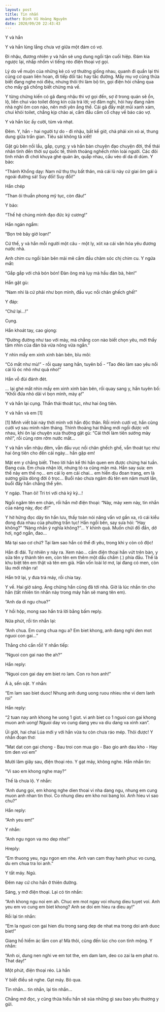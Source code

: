 ```yaml
---
layout: post
title: Tin nhắn
author: Đinh Vũ Hoàng Nguyên
date: 2020/09/20 22:43:43
---
```


Y và hắn

Y và hắn lủng lẳng chưa vợ giữa một đám có vợ.

Đi nhậu, đương nhiên y và hắn sẽ ung dung ngồi tận cuối hiệp. Đám kia ngược lại, nhấp nhổm vì tiếng réo điện thoại vợ gọi.

Lý do về muộn của những kẻ có vợ thường giống nhau, quanh đi quẩn lại thì cũng cơ quan liên hoan, đi tiếp đối tác hay tắc đường. Mấy mụ vợ cũng thừa biết đang nghe nói điêu, nhưng thôi thì làm bộ tin, gọi điện hỏi chẳng qua cho mấy gã chồng biết chừng mà về.

Y từng chứng kiến có gã đang nhậu thì vợ gọi đến, sợ ở trong quán sẽ ồn, lộ, liền chui vào toilet đóng kín cửa trả lời; vợ đâm nghi, hỏi hay đang nằm nhà nghỉ ôm con nào, nên mới yên ắng thế. Cái gã đấy mặt mũi xanh xám, chui khỏi toilet, chẳng kịp chào ai, cắm đầu cắm cổ chạy về báo cáo vợ.

Y và hắn lúc ấy cười, tủm và nhạt.

Đêm. Y, hắn - hai người tự do - đi nhậu, bất kể giờ, chả phải xin xỏ ai, thung dung giữa trần gian. Tiêu sái không tả xiết!

Gật gù bên nồi lẩu, gắp, cụng; y và hắn bàn chuyện đạo chuyện đời, thế thái nhân tình đến thời sự quốc tế, thỉnh thoảng nghếch nhìn loài người. Các đôi tình nhân đi chơi khuya ghé quán ăn, quắp nhau, cấu véo dí da dí dủm. Y bảo:

“Thánh Khổng dạy: Nam nữ thụ thụ bất thân, mà cái lũ này cứ giai ôm gái ủ ngoài đường sá! Suy đồi! Suy đồi!”

Hắn chép

“Than ôi thuần phong mỹ tục, còn đâu!”

Y bảo:

“Thế hệ chúng mình đạo đức kỷ cương!”

Hắn ngán ngẩm:

“Bọn trẻ bây giờ loạn!”

Cứ thế, y và hắn mỗi người một câu - một ly, xót xa cái văn hóa yêu đương nước nhà.

Anh chim cu ngồi bàn bên mải mê cắm đầu chăm sóc chị chim cu. Y ngứa mắt:

“Gắp gắp với chả bón bón! Đàn ông mà lụy mà hầu đàn bà, hèn!”

Hắn gật gù:

“Nam nhi là cứ phải như bọn mình, đầu vục nồi chân ghếch ghế!”

Y đáp:

“Chứ lại...!”

Cụng.

Hắn khoát tay, cao giọng:

“Đường đường như tao với mày, mà chẳng con nào biết chọn yêu, mới thấy tầm nhìn của đàn bà vừa nông vừa ngắn.”

Y nhìn mấy em xinh xinh bàn bên, bĩu môi:

“Có mắt như mù!” - rồi quay sang hắn, tuyên bố - “Tao đéo làm sao yêu nổi cái lũ óc nhỏ như quả nho!”

Hắn vỗ đùi đánh đét.

... lại ghé mắt nhìn mấy em xinh xinh bàn bên, rồi quay sang y, hắn tuyên bố: “Khối đứa nhỏ dãi vì bọn mình, mày ạ!”

Y và hắn lại cụng. Thần thái thoát tục, như hai ông tiên.

Y và hắn và em [1]

[1] Mình viết bài này thời mình với hắn độc thân. Rồi mình cưới vợ, hắn cũng cưới vợ sau mình năm tháng. Thỉnh thoảng hai thằng mới ngồi được với nhau, khi ôn lại chuyện xưa thường gật gù: “Cái thời làm tiên sướng mày nhỉ!”, rồi cùng rơm rớm nước mắt...

Y và hắn vẫn nhậu đêm, vẫn đầu vục nồi chân ghếch ghế, vẫn thoát tục như hai ông tiên cho đến cái ngày... hắn gặp em!

Mặt em y chẳng biết. Theo lời hắn kể thì hắn quen em được chừng hai tuần. Đang cưa. Em chưa nhận lời, nhưng tỏ ra cũng mặn mà. Hắn say sưa: em thế này em thế nọ... em cái lọ em cái chai... em hiền dịu đoan trang, em là sương giữa dòng đời ô trọc... Buổi nào chưa ngâm đủ tên em năm mươi lần, buổi đấy hắn chẳng thể yên.

Y ngáp. Than ôi! Tri tri với chả kỷ kỷ...!

Ngồi ngâm tên em chán, rồi hắn mở điện thoại: “Này, mày xem này, tin nhắn của nàng này, đọc đi!”

Y hờ hững đọc dãy tin hắn lưu, thấy toàn nói năng vẩn vơ gần xa, rõ cái kiểu đong đưa nhau của phường trần tục! Hắn ngồi bên, say sưa hỏi: “Hay không?” “Nàng nhắn ý nghĩa không?”... Y khinh quá. Muốn chửi đồ đần, dở hơi, ngớ ngẩn, đao...

Mà tại sao cơ chứ? Tại làm sao hắn có thể đi yêu, trong khi y còn cô độc!

Hắn đi đái. Tự nhiên y nảy ra. Xem nào... cầm điện thoại hắn vứt trên bàn, y sửa tên y thành tên em, còn tên em thêm một dấu chấm (.) phía đầu. Thế là khu biệt tên em thật và tên em giả. Hắn vốn loài lơ mơ, lại đang có men, còn lâu mới nhận ra!

Hắn trở lại, y đưa trả máy, rồi chia tay.

Y về. Hai giờ sáng. Áng chừng hắn cũng đã tới nhà. Giờ là lúc nhắn tin cho hắn (tất nhiên tin nhắn này trong máy hắn sẽ mang tên em).

“Anh da di ngu chua?”

Y hồi hộp, mong sao hắn trả lời bằng bấm reply.

Nửa phút, rồi tin nhắn lại:

“Anh chua. Em cung chua ngu a? Em biet khong, anh dang nghi den mot nguoi con gai...”

Thằng chó cắn rồi! Y nhắn tiếp:

“Nguoi con gai nao the ah?”

Hắn reply:

“Nguoi con gai day em biet ro lam. Con ro hon anh!”

Á à, sến oặt. Y nhắn:

“Em lam sao biet duoc! Nhung anh dung uong ruou nhieu nhe vi dem lanh roi”

Hắn reply:

“2 tuan nay anh khong he uong 1 giot. vi anh biet co 1 nguoi con gai khong muon anh uong! Nguoi day vo cung dang yeu va diu dang va xinh xan”.

Úi giời, hai chai Lúa mới y với hắn vừa tu còn chưa ráo mép. Thôi được! Y nhắn đoạn thơ:

“Mat dat con gai chong - Bau troi con mua gio - Bao gio anh dau kho - Hay tim den voi em”

Mười lăm giây sau, điện thoại réo. Y gạt máy, không nghe. Hắn nhắn tin:

“Vi sao em khong nghe may?”

Thế là chưa lộ. Y nhắn:

“Anh dung goi, em khong nghe dien thoai vi nha dang ngu, nhung em cung muon anh nhan tin thoi. Co nhung dieu em kho noi bang loi. Anh hieu vi sao chu?”

Hắn reply:

“Anh yeu em!”

Y nhắn:

“Anh ngu ngon va mo dep nhe!”

Hreply:

“Em thuong yeu, ngu ngon em nhe. Anh van cam thay hanh phuc vo cung, du em chua tra loi anh.”

Y tắt máy. Ngủ.

Đêm nay cứ cho hắn ở thiên đường.

Sáng, y mở điện thoại. Lại có tin nhắn:

“Anh khong ngu noi em ah. Chuc em mot ngay voi nhung dieu tuyet voi. Anh yeu em vo cung em biet khong? Anh se doi em hieu ra dieu ay!”

Rồi lại tin nhắn:

“Em la nguoi con gai hien diu trong sang dep de nhat ma trong doi anh duoc biet!”

Giang hồ hiểm ác lắm con ạ! Mà thôi, cũng đến lúc cho con tỉnh mộng. Y nhắn:

“Anh oi, dung nen nghi ve em tot the, em dam lam, deo co zai la em phat ro. That day!”

Một phút, điện thoại réo. Là hắn

Y biết điều sẽ nghe. Gạt máy. Bỏ qua.

Tin nhắn... tin nhắn, lại tin nhắn...

Chẳng mở đọc, y cũng thừa hiểu hắn sẽ sủa những gì sau bao yêu thương y gửi.

